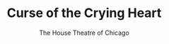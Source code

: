 ---
layout: album

type: Lighting Design
backto: /lighting

title: Curse of the Crying Heart
subtitle: The House Theatre of Chicago

meta: 
  Director: Nathan Allen
  Scenic Design: Collette Pollard
  Costume Design: Laurie LaMere Klapperich
  Sound Design: Michael Griggs
  Original Music: Kevin O'Donnell

images:
  - src: lighting/curse/03-DSC_0097.jpg
  - src: lighting/curse/05-DSC_0221.jpg
  - src: lighting/curse/DSCF0167.jpg
  - src: lighting/curse/DSC_0131.jpg

---